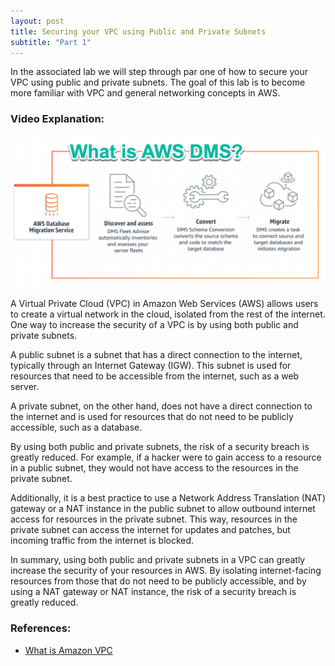 ```yaml
---
layout: post
title: Securing your VPC using Public and Private Subnets
subtitle: "Part 1"
---
```


In the associated lab we will step through par one of how to secure your VPC using public and private subnets. The goal of this lab is to become more familiar with VPC and general networking concepts in AWS.

### Video Explanation:

[![IMAGE_ALT](/img/what_is_aws_dms.png)](https://www.youtube.com/watch?v=_sNjCvfjMOY)

A Virtual Private Cloud (VPC) in Amazon Web Services (AWS) allows users to create a virtual network in the cloud, isolated from the rest of the internet. One way to increase the security of a VPC is by using both public and private subnets.

A public subnet is a subnet that has a direct connection to the internet, typically through an Internet Gateway (IGW). This subnet is used for resources that need to be accessible from the internet, such as a web server.

A private subnet, on the other hand, does not have a direct connection to the internet and is used for resources that do not need to be publicly accessible, such as a database.

By using both public and private subnets, the risk of a security breach is greatly reduced. For example, if a hacker were to gain access to a resource in a public subnet, they would not have access to the resources in the private subnet.

Additionally, it is a best practice to use a Network Address Translation (NAT) gateway or a NAT instance in the public subnet to allow outbound internet access for resources in the private subnet. This way, resources in the private subnet can access the internet for updates and patches, but incoming traffic from the internet is blocked.

In summary, using both public and private subnets in a VPC can greatly increase the security of your resources in AWS. By isolating internet-facing resources from those that do not need to be publicly accessible, and by using a NAT gateway or NAT instance, the risk of a security breach is greatly reduced.

### References:

- [What is Amazon VPC](https://docs.aws.amazon.com/vpc/latest/userguide/what-is-amazon-vpc.html)